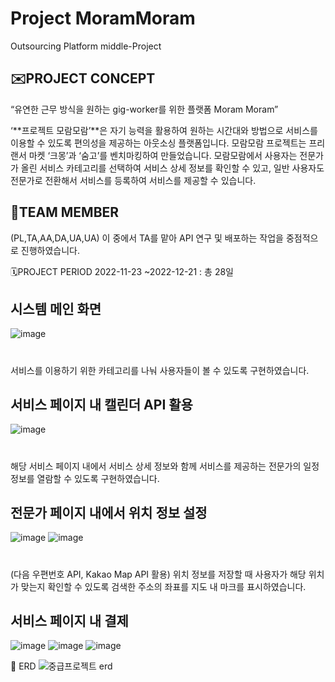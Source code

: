 # Project MoramMoram
Outsourcing Platform middle-Project

## ✉️PROJECT CONCEPT
“유연한 근무 방식을 원하는 gig-worker를 위한 플랫폼 Moram Moram”

‘**프로젝트 모람모람’**은 자기 능력을 활용하여 원하는 시간대와 방법으로 서비스를 이용할 수 있도록 편의성을 제공하는 아웃소싱 플랫폼입니다.
모람모람 프로젝트는 프리랜서 마켓 ‘크몽’과 ‘숨고’를 벤치마킹하여 만들었습니다. 
모람모람에서 사용자는 전문가가 올린 서비스 카테고리를 선택하여 서비스 상세 정보를 확인할 수 있고, 
일반 사용자도 전문가로 전환해서 서비스를 등록하여 서비스를 제공할 수 있습니다.

## 🧙TEAM MEMBER
(PL,TA,AA,DA,UA,UA)
이 중에서 TA를 맡아 API 연구 및 배포하는 작업을 중점적으로 진행하였습니다.


🗓️PROJECT PERIOD
2022-11-23 ~2022-12-21 : 총 28일




## 시스템 메인 화면
![image](https://user-images.githubusercontent.com/110898315/232966567-c797bafa-1be5-4279-ad19-daea6d6ef987.png)
#
서비스를 이용하기 위한 카테고리를 나눠 사용자들이 볼 수 있도록 구현하였습니다.



## 서비스 페이지 내 캘린더 API 활용
![image](https://user-images.githubusercontent.com/110898315/232966695-8ed2f7df-af64-4ddc-9557-4e8919d925df.png)
#
해당 서비스 페이지 내에서 서비스 상세 정보와 함께 서비스를 제공하는 전문가의 일정 정보를 열람할 수 있도록 구현하였습니다.



## 전문가 페이지 내에서 위치 정보 설정
![image](https://user-images.githubusercontent.com/110898315/232966734-1167b301-3251-4198-b69d-45b99fe358ea.png)
![image](https://user-images.githubusercontent.com/110898315/232966780-913bfcb9-0fd2-422f-9ee1-25210ed3d5fc.png)

#
(다음 우편번호 API, Kakao Map API 활용)
위치 정보를 저장할 때 사용자가 해당 위치가 맞는지 확인할 수 있도록 검색한 주소의 좌표를 지도 내 마크를 표시하였습니다.



## 서비스 페이지 내 결제
![image](https://user-images.githubusercontent.com/110898315/232966818-9e5ec9d4-cb1e-42fa-96aa-5f201b35c221.png)
![image](https://user-images.githubusercontent.com/110898315/232966829-73969453-854f-4562-885f-2d635882d597.png)
![image](https://user-images.githubusercontent.com/110898315/232966833-1d9b0424-eb79-456d-9159-4bd956eff609.png)






🧮 ERD
![중급프로젝트 erd](https://user-images.githubusercontent.com/110898315/232966496-a73a8647-2e2c-4fab-b7ff-a7ab10fa775e.png)
